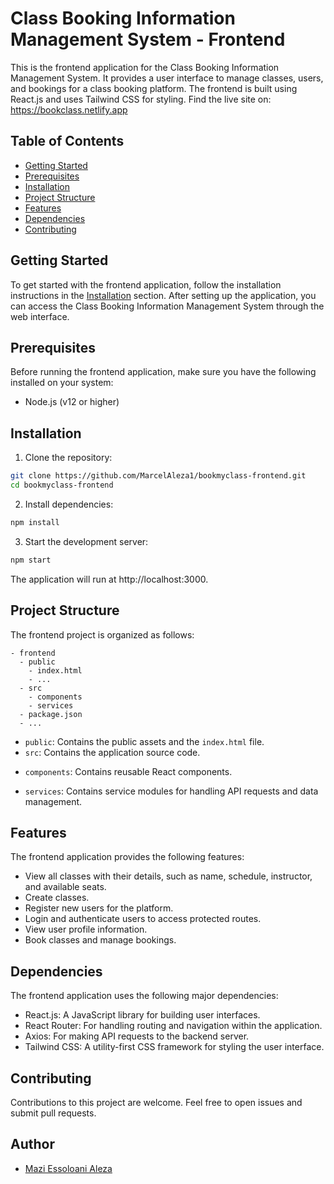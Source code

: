 # Class Booking Information Management System - Frontend

This is the frontend application for the Class Booking Information Management System. It provides a user interface to manage classes, users, and bookings for a class booking platform. The frontend is built using React.js and uses Tailwind CSS for styling.
Find the live site on: https://bookclass.netlify.app
## Table of Contents

- [Getting Started](#getting-started)
- [Prerequisites](#prerequisites)
- [Installation](#installation)
- [Project Structure](#project-structure)
- [Features](#features)
- [Dependencies](#dependencies)
- [Contributing](#contributing)
<!-- - [License](#license) -->

## Getting Started

To get started with the frontend application, follow the installation instructions in the [Installation](#installation) section. After setting up the application, you can access the Class Booking Information Management System through the web interface.

## Prerequisites

Before running the frontend application, make sure you have the following installed on your system:

- Node.js (v12 or higher)

## Installation

1. Clone the repository:

```bash
git clone https://github.com/MarcelAleza1/bookmyclass-frontend.git
cd bookmyclass-frontend
```

2. Install dependencies:

```bash
npm install
```

3. Start the development server:

```bash
npm start
```

The application will run at http://localhost:3000.

## Project Structure

The frontend project is organized as follows:

```
- frontend
  - public
    - index.html
    - ...
  - src
    - components
    - services
  - package.json
  - ...
```

- `public`: Contains the public assets and the `index.html` file.
- `src`: Contains the application source code.
<!-- - `assets`: Contains images, icons, and other static assets used in the application. -->
- `components`: Contains reusable React components.
<!-- - `pages`: Contains individual pages or screens of the application. -->
- `services`: Contains service modules for handling API requests and data management.

## Features

The frontend application provides the following features:

- View all classes with their details, such as name, schedule, instructor, and available seats.
- Create classes.
- Register new users for the platform.
- Login and authenticate users to access protected routes.
- View user profile information.
- Book classes and manage bookings.
<!-- - Display alerts and notifications for user interactions. -->

## Dependencies

The frontend application uses the following major dependencies:

- React.js: A JavaScript library for building user interfaces.
- React Router: For handling routing and navigation within the application.
- Axios: For making API requests to the backend server.
- Tailwind CSS: A utility-first CSS framework for styling the user interface.

## Contributing

Contributions to this project are welcome. Feel free to open issues and submit pull requests.

<!-- ## License

This project is licensed under the [MIT License](LICENSE). -->

## Author

- [Mazi Essoloani Aleza](https://github.com/MarcelAleza1)